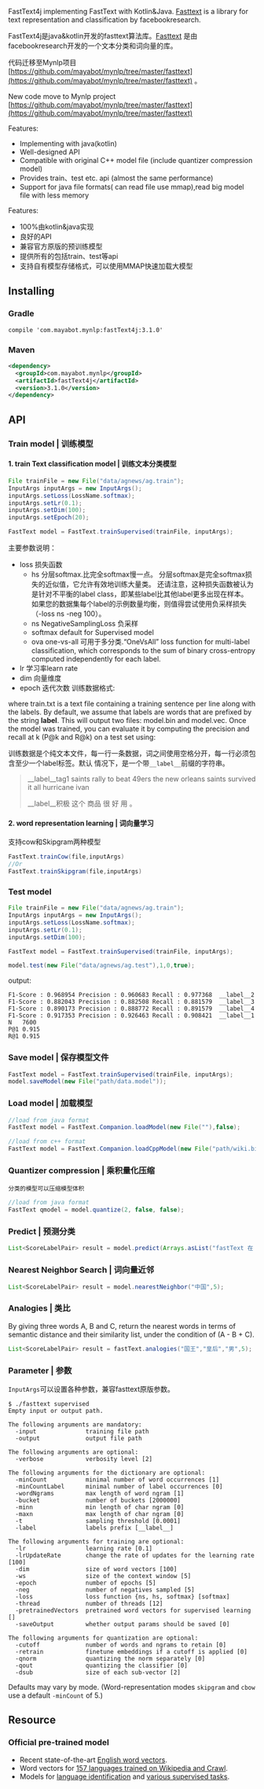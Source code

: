 
FastText4j implementing FastText with Kotlin&Java.
[Fasttext](https://github.com/facebookresearch/fastText/) is a library for text representation and classification by facebookresearch.

FastText4j是java&kotlin开发的fasttext算法库。[Fasttext](https://github.com/facebookresearch/fastText/) 是由facebookresearch开发的一个文本分类和词向量的库。

代码迁移至Mynlp项目 [https://github.com/mayabot/mynlp/tree/master/fasttext](https://github.com/mayabot/mynlp/tree/master/fasttext) 。

New code move to Mynlp project [https://github.com/mayabot/mynlp/tree/master/fasttext](https://github.com/mayabot/mynlp/tree/master/fasttext)
   
Features:

 * Implementing with java(kotlin)
 * Well-designed API
 * Compatible with original C++ model file (include quantizer compression model)
 * Provides train、test etc. api (almost the same performance)
 * Support for java file formats( can read file use mmap),read big model file with less memory
 
Features:

 * 100%由kotlin&java实现
 * 良好的API
 * 兼容官方原版的预训练模型
 * 提供所有的包括train、test等api
 * 支持自有模型存储格式，可以使用MMAP快速加载大模型


## Installing

### Gradle
```
compile 'com.mayabot.mynlp:fastText4j:3.1.0'
```

### Maven
```xml
<dependency>
  <groupId>com.mayabot.mynlp</groupId>
  <artifactId>fastText4j</artifactId>
  <version>3.1.0</version>
</dependency>
```

## API

### Train model | 训练模型

#### 1. train Text classification model | 训练文本分类模型

```java
File trainFile = new File("data/agnews/ag.train");
InputArgs inputArgs = new InputArgs();
inputArgs.setLoss(LossName.softmax);
inputArgs.setLr(0.1);
inputArgs.setDim(100);
inputArgs.setEpoch(20);

FastText model = FastText.trainSupervised(trainFile, inputArgs);
```

主要参数说明：
- loss 损失函数
    - hs 分层softmax.比完全softmax慢一点。
      分层softmax是完全softmax损失的近似值，它允许有效地训练大量类。
      还请注意，这种损失函数被认为是针对不平衡的label class，即某些label比其他label更多出现在样本。
       如果您的数据集每个label的示例数量均衡，则值得尝试使用负采样损失（-loss ns -neg 100）。
    - ns NegativeSamplingLoss 负采样
    - softmax default for Supervised model
    - ova  one-vs-all 可用于多分类.“OneVsAll” loss function for multi-label classification, which corresponds to the sum of binary cross-entropy computed independently for each label.
- lr 学习率learn rate 
- dim 向量维度
- epoch 迭代次数
训练数据格式:

where train.txt is a text file containing a training sentence per line along with the labels. By default, we assume that labels are words that are prefixed by the string __label__. This will output two files: model.bin and model.vec. Once the model was trained, you can evaluate it by computing the precision and recall at k (P@k and R@k) on a test set using:

训练数据是个纯文本文件，每一行一条数据，词之间使用空格分开，每一行必须包含至少一个label标签。默认
情况下，是一个带`__label__`前缀的字符串。
> __label__tag1  saints rally to beat 49ers the new orleans saints survived it all hurricane ivan
> 
> __label__积极  这个 商品 很 好 用 。 



#### 2. word representation learning |  词向量学习 

支持cow和Skipgram两种模型

```java
FastText.trainCow(file,inputArgs)
//Or
FastText.trainSkipgram(file,inputArgs)
```

### Test model
```java
File trainFile = new File("data/agnews/ag.train");
InputArgs inputArgs = new InputArgs();
inputArgs.setLoss(LossName.softmax);
inputArgs.setLr(0.1);
inputArgs.setDim(100);

FastText model = FastText.trainSupervised(trainFile, inputArgs);

model.test(new File("data/agnews/ag.test"),1,0,true);
```

output:

```
F1-Score : 0.968954 Precision : 0.960683 Recall : 0.977368  __label__2
F1-Score : 0.882043 Precision : 0.882508 Recall : 0.881579  __label__3
F1-Score : 0.890173 Precision : 0.888772 Recall : 0.891579  __label__4
F1-Score : 0.917353 Precision : 0.926463 Recall : 0.908421  __label__1
N	7600
P@1	0.915
R@1	0.915
```


### Save model | 保存模型文件

```java
FastText model = FastText.trainSupervised(trainFile, inputArgs);
model.saveModel(new File("path/data.model"));
```

### Load model | 加载模型

```java
//load from java format 
FastText model = FastText.Companion.loadModel(new File(""),false);
```

```java
//load from c++ format
FastText model = FastText.Companion.loadCppModel(new File("path/wiki.bin"))
```

### Quantizer compression | 乘积量化压缩
    分类的模型可以压缩模型体积

```java
//load from java format 
FastText qmodel = model.quantize(2, false, false);
```


### Predict | 预测分类
```java
List<ScoreLabelPair> result = model.predict(Arrays.asList("fastText 在 预测 标签 时 使用 了 非线性 激活 函数".split(" ")), 5,0);
```

### Nearest Neighbor Search | 词向量近邻
```java
List<ScoreLabelPair> result = model.nearestNeighbor("中国",5);
```

### Analogies | 类比
By giving three words A, B and C, return the nearest words in terms of semantic distance and their similarity list, under the condition of (A - B + C).
```java
List<ScoreLabelPair> result = fastText.analogies("国王","皇后","男",5);
```

### Parameter | 参数
`InputArgs`可以设置各种参数，兼容fasttext原版参数。


```
$ ./fasttext supervised
Empty input or output path.

The following arguments are mandatory:
  -input              training file path
  -output             output file path

The following arguments are optional:
  -verbose            verbosity level [2]

The following arguments for the dictionary are optional:
  -minCount           minimal number of word occurrences [1]
  -minCountLabel      minimal number of label occurrences [0]
  -wordNgrams         max length of word ngram [1]
  -bucket             number of buckets [2000000]
  -minn               min length of char ngram [0]
  -maxn               max length of char ngram [0]
  -t                  sampling threshold [0.0001]
  -label              labels prefix [__label__]

The following arguments for training are optional:
  -lr                 learning rate [0.1]
  -lrUpdateRate       change the rate of updates for the learning rate [100]
  -dim                size of word vectors [100]
  -ws                 size of the context window [5]
  -epoch              number of epochs [5]
  -neg                number of negatives sampled [5]
  -loss               loss function {ns, hs, softmax} [softmax]
  -thread             number of threads [12]
  -pretrainedVectors  pretrained word vectors for supervised learning []
  -saveOutput         whether output params should be saved [0]

The following arguments for quantization are optional:
  -cutoff             number of words and ngrams to retain [0]
  -retrain            finetune embeddings if a cutoff is applied [0]
  -qnorm              quantizing the norm separately [0]
  -qout               quantizing the classifier [0]
  -dsub               size of each sub-vector [2]
```

Defaults may vary by mode. (Word-representation modes `skipgram` and `cbow` use a default `-minCount` of 5.)


## Resource
### Official pre-trained model
- Recent state-of-the-art [English word vectors](https://fasttext.cc/docs/en/english-vectors.html).
- Word vectors for [157 languages trained on Wikipedia and Crawl](https://github.com/facebookresearch/fastText/blob/master/docs/crawl-vectors.md).
- Models for [language identification](https://fasttext.cc/docs/en/language-identification.html#content) and [various supervised tasks](https://fasttext.cc/docs/en/supervised-models.html#content).
